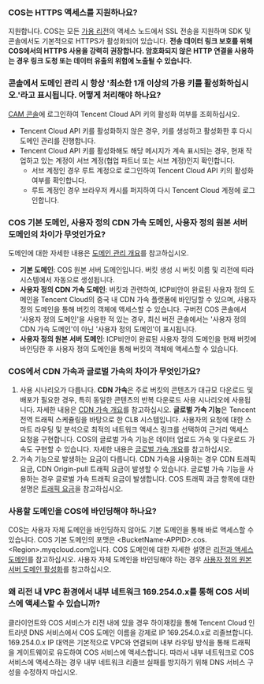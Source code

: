 ### COS는 HTTPS 액세스를 지원하나요?

지원합니다. COS는 모든 [가용 리전](https://intl.cloud.tencent.com/document/product/436/6224)의 액세스 노드에서 SSL 전송을 지원하며 SDK 및 콘솔에서도 기본적으로 HTTPS가 활성화되어 있습니다. **전송 데이터 링크 보호를 위해 COS에서의 HTTPS 사용을 강력히 권장합니다. 암호화되지 않은 HTTP 연결을 사용하는 경우 링크 도청 또는 데이터 유출의 위험에 노출될 수 있습니다.**


### 콘솔에서 도메인 관리 시 항상 '최소한 1개 이상의 가용 키를 활성화하십시오.'라고 표시됩니다. 어떻게 처리해야 하나요?

[CAM 콘솔](https://console.cloud.tencent.com/cam/capi)에 로그인하여 Tencent Cloud API 키의 활성화 여부를 조회하십시오.

- Tencent Cloud API 키를 활성화하지 않은 경우, 키를 생성하고 활성화한 후 다시 도메인 관리를 진행합니다.
- Tencent Cloud API 키를 활성화해도 해당 메시지가 계속 표시되는 경우, 현재 작업하고 있는 계정이 서브 계정(협업 파트너 또는 서브 계정)인지 확인합니다.
  - 서브 계정인 경우 루트 계정으로 로그인하여 Tencent Cloud API 키의 활성화 여부를 확인합니다.
  - 루트 계정인 경우 브라우저 캐시를 퍼지하여 다시 Tencent Cloud 계정에 로그인합니다.

### COS 기본 도메인, 사용자 정의 CDN 가속 도메인, 사용자 정의 원본 서버 도메인의 차이가 무엇인가요?

도메인에 대한 자세한 내용은 [도메인 관리 개요](https://intl.cloud.tencent.com/document/product/436/18424)를 참고하십시오.
- **기본 도메인**: COS 원본 서버 도메인입니다. 버킷 생성 시 버킷 이름 및 리전에 따라 시스템에서 자동으로 생성됩니다. 
- **사용자 정의 CDN 가속 도메인**: 버킷과 관련하여, ICP비안이 완료된 사용자 정의 도메인을 Tencent Cloud의 중국 내 CDN 가속 플랫폼에 바인딩할 수 있으며, 사용자 정의 도메인을 통해 버킷의 객체에 액세스할 수 있습니다. 구버전 COS 콘솔에서 '사용자 정의 도메인'을 사용한 적 있는 경우, 최신 버전 콘솔에서는 '사용자 정의 CDN 가속 도메인'이 아닌 '사용자 정의 도메인'이 표시됩니다.
- **사용자 정의 원본 서버 도메인**: ICP비안이 완료된 사용자 정의 도메인을 현재 버킷에 바인딩한 후 사용자 정의 도메인을 통해 버킷의 객체에 액세스할 수 있습니다.

### COS에서 CDN 가속과 글로벌 가속의 차이가 무엇인가요?

1. 사용 시나리오가 다릅니다. **CDN 가속**은 주로 버킷의 콘텐츠가 대규모 다운로드 및 배포가 필요한 경우, 특히 동일한 콘텐츠의 반복 다운로드 사용 시나리오에 사용됩니다. 자세한 내용은 [CDN 가속 개요](https://intl.cloud.tencent.com/document/product/436/18669)를 참고하십시오. **글로벌 가속 기능**은 Tencent 전역 트래픽 스케쥴링을 바탕으로 한 CLB 시스템입니다. 사용자의 요청에 대한 스마트 라우팅 및 분석으로 최적의 네트워크 액세스 링크를 선택하여 근거리 액세스 요청을 구현합니다. COS의 글로벌 가속 기능은 데이터 업로드 가속 및 다운로드 가속도 구현할 수 있습니다. 자세한 내용은 [글로벌 가속 개요](https://intl.cloud.tencent.com/document/product/436/33409)를 참고하십시오.
2. 가속 기능으로 발생하는 요금이 다릅니다. CDN 가속을 사용하는 경우 CDN 트래픽 요금, CDN Origin-pull 트래픽 요금이 발생할 수 있습니다. 글로벌 가속 기능을 사용하는 경우 글로벌 가속 트래픽 요금이 발생합니다. COS 트래픽 과금 항목에 대한 설명은 [트래픽 요금](https://intl.cloud.tencent.com/document/product/436/33776)을 참고하십시오.

### 사용할 도메인을 COS에 바인딩해야 하나요?

COS는 사용자 자체 도메인을 바인딩하지 않아도 기본 도메인을 통해 바로 액세스할 수 있습니다. COS 기본 도메인의 포맷은 &lt;BucketName-APPID>.cos.&lt;Region>.myqcloud.com입니다. COS 도메인에 대한 자세한 설명은 [리전과 액세스 도메인](https://intl.cloud.tencent.com/document/product/436/6224)를 참고하십시오. 사용자 자체 도메인을 바인딩해야 하는 경우 [사용자 정의 원본 서버 도메인 활성화](https://intl.cloud.tencent.com/document/product/436/31507)를 참고하십시오.

### 왜 리전 내 VPC 환경에서 내부 네트워크 169.254.0.x를 통해 COS 서비스에 액세스할 수 있습니까?

클라이언트와 COS 서비스가 리전 내에 있을 경우 하이재킹을 통해 Tencent Cloud 인트라넷 DNS 서비스에서 COS 도메인 이름을 강제로 IP 169.254.0.x로 리졸브합니다. 169.254.0.x IP 대역은 기본적으로 VPC와 연결되며 내부 라우팅 방식을 통해 트래픽을 게이트웨이로 유도하여 COS 서비스에 액세스합니다. 따라서 내부 네트워크로 COS 서비스에 액세스하는 경우 내부 네트워크 리졸브 실패를 방지하기 위해 DNS 서비스 구성을 수정하지 마십시오.

